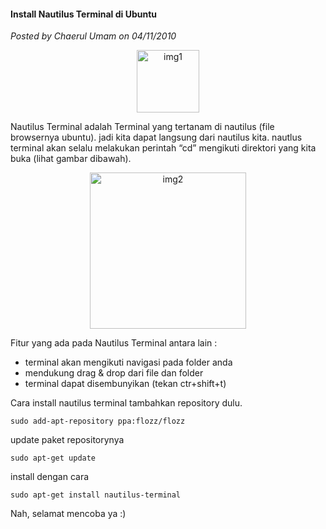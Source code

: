 #### Install Nautilus Terminal di Ubuntu
_Posted by Chaerul Umam on 04/11/2010_

<p align="center">
	<img src="./posts/2010-11-04-install-nautilus-terminal-di-ubuntu/banner.png" height="100px" alt="img1">
</p> 
Nautilus Terminal adalah Terminal yang tertanam di nautilus (file browsernya ubuntu). jadi kita dapat langsung dari nautilus kita. nautlus terminal akan selalu melakukan perintah “cd” mengikuti direktori yang kita buka (lihat gambar dibawah).
<p align="center">
	<img src="./posts/2010-11-04-install-nautilus-terminal-di-ubuntu/Screenshot-1.png" height="250px" alt="img2">
</p> 

Fitur yang ada pada Nautilus Terminal antara lain :

* terminal akan mengikuti navigasi pada folder anda
* mendukung drag & drop dari file dan folder
* terminal dapat disembunyikan (tekan ctr+shift+t)

Cara install nautilus terminal
tambahkan repository dulu.
```
sudo add-apt-repository ppa:flozz/flozz
```
update paket repositorynya
```
sudo apt-get update
```
install dengan cara
```
sudo apt-get install nautilus-terminal
```
Nah, selamat mencoba ya :)
